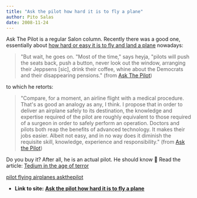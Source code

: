 ```yaml
---
title: "Ask the pilot how hard it is to fly a plane"
author: Pito Salas
date: 2008-11-24
---
```


Ask The Pilot is a regular Salon column. Recently there was a good one,
essentially about [how hard or easy it is to fly and land a
plane](<http://www.salon.com/tech/col/smith/2008/11/14/askthepilot298/index.html>)
nowadays:

> "But wait, he goes on. "Most of the time," says heyja, "pilots will push the
> seats back, push a button, never look out the window, arranging their
> Jeppsens [sic], drink their coffee, whine about the Democrats and their
> disappearing pensions." (from [Ask The
> Pilot](<http://www.salon.com/tech/col/smith/2008/11/14/askthepilot298/index.html>))

to which he retorts:

> "Compare, for a moment, an airline flight with a medical procedure. That's
> as good an analogy as any, I think. I propose that in order to deliver an
> airplane safely to its destination, the knowledge and expertise required of
> the pilot are roughly equivalent to those required of a surgeon in order to
> safely perform an operation. Doctors and pilots both reap the benefits of
> advanced technology. It makes their jobs easier. Albeit not easy, and in no
> way does it diminish the requisite skill, knowledge, experience and
> responsibility." (from [Ask the
> Pilot](<http://www.salon.com/tech/col/smith/2008/11/14/askthepilot298/index.html>))

Do you buy it? After all, he is an actual pilot. He should know 🙂 Read the
article: [Tedium in the age of
terror](<http://www.salon.com/tech/col/smith/2008/11/14/askthepilot298/index.html>)

[pilot flying airplanes
askthepilot](<http://technorati.com/tag/pilot%20flying%20airplanes%20askthepilot>)


* **Link to site:** **[Ask the pilot how hard it is to fly a plane](None)**
